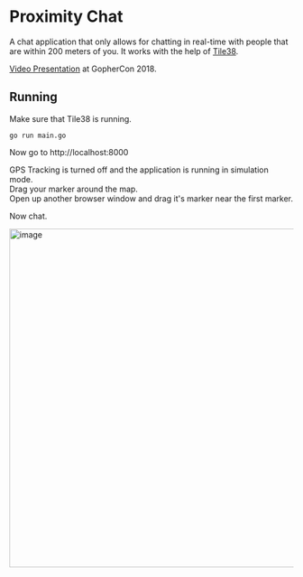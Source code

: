 # Proximity Chat

A chat application that only allows for chatting in real-time with people that 
are within 200 meters of you. It works with the help of
[Tile38](https://github.com/tidwall/tile38).


[Video Presentation](https://www.youtube.com/watch?v=fVoML1vAW2c&t=15s) at GopherCon 2018.

## Running

Make sure that Tile38 is running.

```
go run main.go
```

Now go to http://localhost:8000

GPS Tracking is turned off and the application is running in simulation mode.  
Drag your marker around the map.  
Open up another browser window and drag it's marker near the first marker.

Now chat.

<img width="600" alt="image" src="https://github.com/user-attachments/assets/ba38c3bf-fad8-4de0-897c-87942413a3f6">




